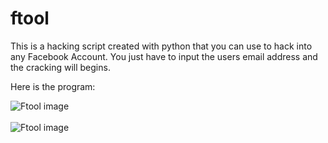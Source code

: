 # ftool
This is a hacking script created with python that you can use to hack into any Facebook Account. You just have to input the users email address and the cracking will begins.


Here is the program:

<img src="https://github.com/Nafsun/ftool/blob/master/ftool-image.png" alt="Ftool image">
<br>
<br>
<img src="https://github.com/Nafsun/ftool/blob/master/ftool-image2.png" alt="Ftool image">
